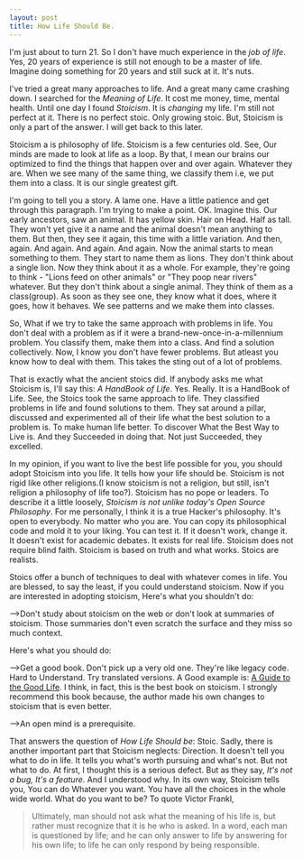 ```yaml
---
layout: post
title: How Life Should Be.
---
```


I'm just about to turn 21.
So I don't have much experience in the _job of life_.
Yes, 20 years of experience is still not enough to be a master of life.
Imagine doing something for 20 years and still suck at it. It's nuts.

I've tried a great many approaches to life.
And a great many came crashing down.
I searched for the _Meaning of Life_.
It cost me money, time, mental health.
Until one day I found _Stoicism_.
It is _changing_ my life.
I'm still not perfect at it.
There is no perfect stoic.
Only growing stoic.
But, Stoicism is only a part of the answer.
I will get back to this later.

Stoicism a is philosophy of life.
Stoicism is a few centuries old.
See, Our minds are made to look at life as a loop.
By that, I mean our brains our optimized to find the things that happen over and over again. Whatever they are.
When we see many of the same thing, we classify them i.e, we put them into a class.
It is our single greatest gift.

I'm going to tell you a story.
A lame one.
Have a little patience and get through this paragraph.
I'm trying to make a point.
OK.
Imagine this.
Our early ancestors, saw an animal. It has yellow skin. Hair on Head. Half as tall.
They won't yet give it a name and the animal doesn't mean anything to them.
But then, they see it again, this time with a little variation.
And then, again. And again. And again. And again.
Now the animal starts to mean something to them.
They start to name them as lions.
They don't think about a single lion.
Now they think about it as a whole.
For example, they're going to think - "Lions feed on other animals" or "They poop near rivers" whatever.
But they don't think about a single animal.
They think of them as a class(group).
As soon as they see one, they know what it does, where it goes, how it behaves.
We see patterns and we make them into classes.

So, What if we try to take the same approach with problems in life. You don't deal with a problem as if it were a brand-new-once-in-a-millennium problem. You classify them, make them into a class. And find a solution collectively. Now, I know you don't have fewer problems. But atleast you know how to deal with them. This takes the sting out of a lot of problems.

That is exactly what the ancient stoics did.
If anybody asks me what Stoicism is, I'll say this: _A HandBook of Life_.
Yes. Really.
It is a HandBook of Life.
See, the Stoics took the same approach to life.
They classified problems in life and found solutions to them.
They sat around a pillar, discussed and experimented all of their life what the best solution to a problem is.
To make human life better.
To discover What the Best Way to Live is.
And they Succeeded in doing that.
Not just Succeeded, they excelled.

In my opinion, if you want to live the best life possible for you, you should adopt Stoicism into you life.
It tells how your life should be.
Stoicism is not rigid like other religions.(I know stoicism is not a religion, but still, isn't religion a philosophy of life too?).
Stoicism has no pope or leaders.
To describe it a little loosely, _Stoicism is not unlike today's Open Source Philosophy_.
For me personally, I think it is a true Hacker's philosophy.
It's open to everybody. No matter who you are.
You can copy its philosophical code and mold it to your liking.
You can test it.
If it doesn't work, change it.
It doesn't exist for academic debates. It exists for real life.
Stoicism does not require blind faith.
Stoicism is based on truth and what works.
Stoics are realists.

Stoics offer a bunch of techniques to deal with whatever comes in life.
You are blessed, to say the least, if you could understand stoicism.
Now if you are interested in adopting stoicism, Here's what you shouldn't do:

-->Don't study about stoicism on the web or don't look at summaries of stoicism. Those summaries don't even scratch the surface and they miss so much context.

Here's what you should do:

-->Get a good book. Don't pick up a very old one. They're like legacy code. Hard to Understand. Try translated versions.
A Good example is: [A Guide to the Good Life](https://www.goodreads.com/book/show/5617966-a-guide-to-the-good-life).
I think, in fact, this is the best book on stoicism.
I strongly recommend this book because, the author made his own changes to stoicism that is even better.

-->An open mind is a prerequisite.

That answers the question of _How Life Should be_: Stoic.
Sadly, there is another important part that Stoicism neglects: Direction.
It doesn't tell you what to do in life.
It tells you what's worth pursuing and what's not.
But not what to do.
At first, I thought this is a serious defect.
But as they say, _It's not a bug, It's a feature_.
And I understood why.
In its own way, Stoicism tells you, You can do Whatever you want.
You have all the choices in the whole wide world.
What do you want to be?
To quote Victor Frankl, 
>Ultimately, man should not ask what the meaning of his life is, but rather must recognize that it is he who is asked. In a word, each man is questioned by life; and he can only answer to life by answering for his own life; to life he can only respond by being responsible.

